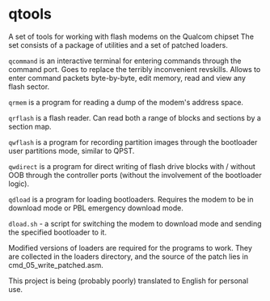 # qtools

A set of tools for working with flash modems on the Qualcom chipset The set consists of a package of utilities and a set of patched loaders.

`qcommand` is an interactive terminal for entering commands through the command port. Goes to replace the terribly inconvenient revskills. Allows to enter command packets byte-by-byte, edit memory, read and view any flash sector.

`qrmem` is a program for reading a dump of the modem's address space.

`qrflash` is a flash reader. Can read both a range of blocks and sections by a section map.

`qwflash` is a program for recording partition images through the bootloader user partitions mode, similar to QPST.

`qwdirect` is a program for direct writing of flash drive blocks with / without OOB through the controller ports (without the involvement of the bootloader logic).

`qdload` is a program for loading bootloaders. Requires the modem to be in download mode or PBL emergency download mode.

`dload.sh` - a script for switching the modem to download mode and sending the specified bootloader to it.

Modified versions of loaders are required for the programs to work. They are collected in the loaders directory, and the source of the patch lies in cmd_05_write_patched.asm. 

This project is being (probably poorly) translated to English for personal use.
